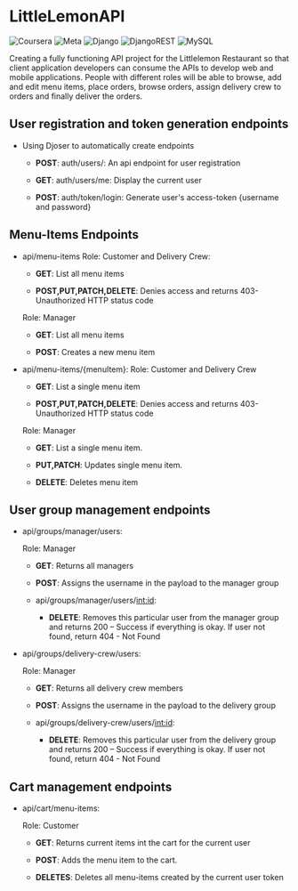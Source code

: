 # LittleLemonAPI
![Coursera](https://img.shields.io/badge/Coursera-%230056D2.svg?style=for-the-badge&logo=Coursera&logoColor=white)
![Meta](https://img.shields.io/badge/Meta-0668E1?style=flat&logo=meta&logoColor=white)
![Django](https://img.shields.io/badge/Django-092e20?style=flat&logo=django&logoColor=white)
![DjangoREST](https://img.shields.io/badge/DJANGO-REST-ff1709?style=for-the-badge&logo=django&logoColor=white&color=ff1709&labelColor=gray)
![MySQL](https://img.shields.io/badge/mysql-%2300f.svg?style=for-the-badge&logo=mysql&logoColor=white)

Creating a fully functioning API project for the Littlelemon Restaurant so that client application developers can consume the APIs to develop web and mobile applications. People with different roles will be able to browse, add and edit menu items, place orders, browse orders, assign delivery crew to orders and finally deliver the orders.

## User registration and token generation endpoints
- Using Djoser to automatically create endpoints

    - **POST**: auth/users/: An api endpoint for user registration

    - **GET**:  auth/users/me: Display the current user

    - **POST**: auth/token/login: Generate user's access-token {username and password}


## Menu-Items Endpoints
- api/menu-items 
    Role: Customer and Delivery Crew:

    - **GET**: List all menu items

    - **POST,PUT,PATCH,DELETE**: Denies access and returns 403-Unauthorized HTTP status code

    Role: Manager

    - **GET**: List all menu items
    
    - **POST**: Creates a new menu item

- api/menu-items/{menuItem}:
    Role: Customer and Delivery Crew

    - **GET**: List a single menu item

    - **POST,PUT,PATCH,DELETE**: Denies access and returns 403-Unauthorized HTTP status code

    Role: Manager

    - **GET**: List a single menu item.

    - **PUT,PATCH**: Updates single menu item.

    - **DELETE**: Deletes menu item  

## User group management endpoints

- api/groups/manager/users:

    Role: Manager

    - **GET**: Returns all managers

    - **POST**: Assigns the username in the payload to the manager group

    - api/groups/manager/users/<int:id>:

        - **DELETE**: Removes this particular user from the manager group and returns 200 – Success if everything is okay. If user not found, return 404 - Not Found


- api/groups/delivery-crew/users:

    Role: Manager

    - **GET**: Returns all delivery crew members

    - **POST**: Assigns the username in the payload to the delivery group

    - api/groups/delivery-crew/users/<int:id>:

        - **DELETE**: Removes this particular user from the delivery group and returns 200 – Success if everything is okay. If user not found, return 404 - Not Found


## Cart management endpoints

- api/cart/menu-items:

    Role: Customer

    - **GET**: Returns current items int the cart for the current user 
    
    - **POST**: Adds the menu item to the cart.

    - **DELETES**: Deletes all menu-items created by the current user token




